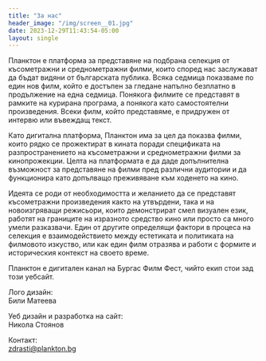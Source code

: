 ```yaml
---
title: "За нас"
header_image: "/img/screen__01.jpg"
date: 2023-12-29T11:43:54-05:00
layout: single
---
```

Планктон е платформа за представяне на подбрана селекция от късометражни и среднометражни филми, които според нас заслужават да бъдат видяни от българската публика. Всяка седмица показваме по един нов филм, който е достъпен за гледане напълно безплатно в продължение на една седмица. Понякога филмите се представят в рамките на курирана програма, а понякога като самостоятелни произведения. Всеки филм, който представяме, е придружен от интервю или въвеждащ текст.

Като дигитална платформа, Планктон има за цел да показва филми, които рядко се прожектират в кината поради спецификата на разпространението на късометражни и среднометражни филми за кинопрожекции. Целта на платформата е да даде допълнителна възможност за представяне на филми пред различни аудитории и да функционира като допълващо преживяване към ходенето на кино.


Идеята се роди от необходимостта и желанието да се представят късометражни произведения както на утвърдени, така и на новоизгряващи режисьори, които демонстрират смел визуален език, работят на границите на изразното средство кино или просто са много умели разказвачи. Един от другите определящи фактори в процеса на селекция е взаимодействието между естетиката и политиката на филмовото изкуство, или как един филм отразява и работи с формите и историческия контекст на своето време.

Планктон е дигитален канал на Бургас Филм Фест, чийто екип стои зад този уебсайт.

Лого дизайн:<br/>
Били Матеева

Уеб дизайн и разработка на сайт: <br/>
Никола Стоянов

Контакт: <br/>
zdrasti@plankton.bg